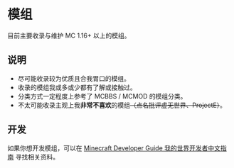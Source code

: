 # 模组

目前主要收录与维护 MC 1.16+ 以上的模组。

## 说明

- 尽可能收录较为优质且合我胃口的模组。
- 收录的模组我或多或少都有了解或接触过。
- 分类方式一定程度上参考了 MCBBS / MCMOD 的模组分类。
- 不太可能收录主观上我**非常不喜欢**的模组~~（点名批评虚无世界、ProjectE）~~。

## 开发

如果你想开发模组，可以在 [Minecraft Developer Guide 我的世界开发者中文指南](https://github.com/Mouse0w0/MinecraftDeveloperGuide) 寻找相关资料。

